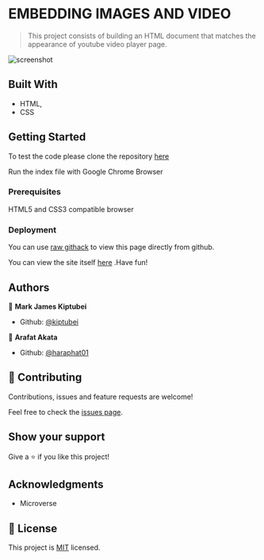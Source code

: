 # EMBEDDING IMAGES AND VIDEO

> This project consists of building an HTML document that matches the appearance of youtube video player page.

![screenshot](./youtube_screenshot.png)

## Built With

- HTML,
- CSS

## Getting Started

To test the code please clone the repository [here](https://github.com/haraphat01/mark_arafat_youtube.git)

Run the index file with Google Chrome Browser

### Prerequisites

HTML5 and CSS3 compatible browser

### Deployment

You can use [raw githack](https://raw.githack.com/) to view this page directly from github.

You can view the site itself [here](https://rawcdn.githack.com/haraphat01/mark_arafat_youtube/491817b9fbfbca10ba7039c20c6212c2d18bcfa6/index.html) .Have fun!

## Authors

👤 **Mark James Kiptubei**

- Github: [@kiptubei](https://github.com/kiptubei)

👤 **Arafat Akata**

- Github: [@haraphat01](https://github.com/haraphat01)

## 🤝 Contributing

Contributions, issues and feature requests are welcome!

Feel free to check the [issues page](issues/).

## Show your support

Give a ⭐️ if you like this project!

## Acknowledgments

- Microverse

## 📝 License

This project is [MIT](lic.url) licensed.
